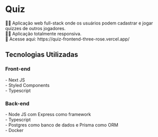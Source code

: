 <h1>Quiz</h1>
👨‍💻 Aplicação web full-stack onde os usuários podem cadastrar e jogar quizzes de outros jogadores.<br>
🤏🏽 Aplicação totalmente responsiva.<br>
🚪 Acesse aqui: https://quiz-frontend-three-rose.vercel.app/

<h2>Tecnologias Utilizadas</h2>
    <h3>Front-end</h3>
    - Next JS <br>
    - Styled Components <br>
    - Typescript
    <h3>Back-end</h3>
    - Node JS com Express como framework<br>
    - Typescript <br>
    - Postgres como banco de dados e Prisma como ORM <br>
    - Docker <p></p>
    
